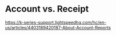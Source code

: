 Account vs. Receipt
===============


https://k-series-support.lightspeedhq.com/hc/en-us/articles/4403189420187-About-Account-Reports
